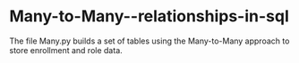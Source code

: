 # Many-to-Many--relationships-in-sql

The file Many.py builds a set of tables using the Many-to-Many approach to store enrollment and role data.
